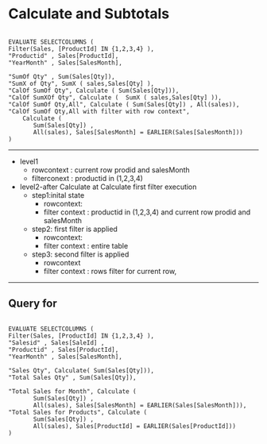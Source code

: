 # Calculate and Subtotals



```dax

EVALUATE SELECTCOLUMNS ( 
Filter(Sales, [ProductId] IN {1,2,3,4} ),
"Productid" , Sales[ProductId],
"YearMonth" , Sales[SalesMonth],

"SumOf Qty" , Sum(Sales[Qty]),
"SumX of Qty", SumX ( sales,Sales[Qty] ),
"CalOf SumOf Qty", Calculate ( Sum(Sales[Qty])),
"CalOf SumXOf Qty", Calculate (  SumX ( sales,Sales[Qty] )),
"CalOf SumOf Qty,All", Calculate ( Sum(Sales[Qty]) , All(sales)), 
"CalOf SumOf Qty,All with filter with row context", 
    Calculate ( 
       Sum(Sales[Qty]) ,
       All(sales), Sales[SalesMonth] = EARLIER(Sales[SalesMonth]))
)

```

--------------------
* level1
     - rowcontext : current row prodid and salesMonth
     - filterconext : productid in (1,2,3,4)  
* level2-after Calculate at Calculate first filter execution 
    - step1:inital state  
        - rowcontext:
        - filter context : productid in (1,2,3,4)
            and current row prodid and salesMonth
    - step2: first filter is applied
        - rowcontext:
        - filter context : entire table 
    - step3: second filter is applied 
        - rowcontext
        -  filter context : rows filter for current row,

-------------------------
## Query for 
```dax

EVALUATE SELECTCOLUMNS ( 
Filter(Sales, [ProductId] IN {1,2,3,4} ),
"Salesid" , Sales[SaleId] ,
"Productid" , Sales[ProductId],
"YearMonth" , Sales[SalesMonth],

"Sales Qty", Calculate( Sum(Sales[Qty])),
"Total Sales Qty" , Sum(Sales[Qty]),

"Total Sales for Month", Calculate ( 
       Sum(Sales[Qty]) ,
       All(sales), Sales[SalesMonth] = EARLIER(Sales[SalesMonth])),
"Total Sales for Products", Calculate ( 
       Sum(Sales[Qty]) ,
       All(sales), Sales[ProductId] = EARLIER(Sales[ProductId]))
)


```
